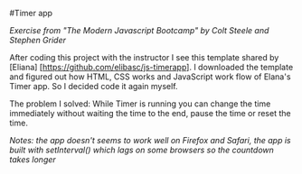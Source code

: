 #Timer app

_Exercise from "The Modern Javascript Bootcamp" by Colt Steele and Stephen Grider_

After coding this project with the instructor I see this template shared by [Eliana] [https://github.com/elibasc/js-timerapp]. I downloaded the template and figured out how HTML, CSS works and JavaScript work flow of Elana's Timer app. So I decided code it again myself.

The problem I solved: While Timer is running you can change the time immediately without waiting the time to the end, pause the time or reset the time.

_Notes: the app doesn't seems to work well on Firefox and Safari, the app is built with setInterval() which lags on some browsers so the countdown takes longer_

